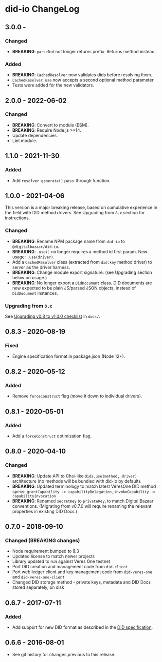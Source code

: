 # did-io ChangeLog

## 3.0.0 -

### Changed
- **BREAKING**: `parseDid` not longer returns prefix. Returns method instead.

### Added
- **BREAKING**: `CachedResolver` now validates dids before resolving them.
- `CachedResolver.use` now accepts a second optional method parameter.
- Tests were added for the new validators.

## 2.0.0 - 2022-06-02

### Changed
- **BREAKING**: Convert to module (ESM).
- **BREAKING**: Require Node.js >=14.
- Update dependencies.
- Lint module.

## 1.1.0 - 2021-11-30

### Added
- Add `resolver.generate()` pass-through function.

## 1.0.0 - 2021-04-06

This version is a major breaking release, based on cumulative experience in
the field with DID method drivers. See Upgrading from `8.x` section for
instructions.

### Changed
- **BREAKING**: Rename NPM package name from `did-io` to `@digitalbazaar/did-io`.
- **BREAKING**: `.use()` no longer requires a method id first param. New usage:
  `.use(driver)`.
- Add a `CachedResolver` class (extracted from `did:key` method driver) to
  server as the driver harness.
- **BREAKING**: Change module export signature. (see Upgrading section below
  on usage.)
- **BREAKING**: No longer export a `DidDocument` class. DID documents are now
  expected to be plain JS/parsed JSON objects, instead of `DidDocument`
  instances.

### Upgrading from `8.x`

See [Upgrading v0.8 to v1.0.0 checklist](docs/upgrading-0.8-to-1.0.md) in `docs/`.

## 0.8.3 - 2020-08-19

### Fixed
- Engine specification format in package.json (Node 12+).

## 0.8.2 - 2020-05-12

### Added
- Remove `forceConstruct` flag (move it down to individual drivers).

## 0.8.1 - 2020-05-01

### Added
- Add a `forceConstruct` optimization flag.

## 0.8.0 - 2020-04-10

### Changed

- **BREAKING**: Update API to Chai-like `dids.use(method, driver)` architecture
  (no methods will be bundled with did-io by default).
- **BREAKING**: Updated terminology to match latest VeresOne DID method specs:
  `grantCapability -> capabilityDelegation`,
  `invokeCapability -> capabilityInvocation`
- **BREAKING**: Renamed `secretKey` to `privateKey`, to match Digital
  Bazaar conventions. (Migrating from v0.7.0 will require renaming the relevant properties in existing DID Docs.)

## 0.7.0 - 2018-09-10

### Changed (BREAKING changes)
- Node requirement bumped to 8.3
- Updated license to match newer projects
- Library updated to run against Veres One testnet
- Port DID creation and management code from `did-client`
- Port web ledger client and key management code from `did-veres-one` and
  `did-veres-one-client`
- Changed DID storage method - private keys, metadata and DID Docs stored
  separately, on disk

## 0.6.7 - 2017-07-11

### Added
- Add support for new DID format as described in the [DID specification].

## 0.6.6 - 2016-08-01

- See git history for changes previous to this release.

[DID specification]: https://opencreds.github.io/did-spec/#the-generic-did-scheme
